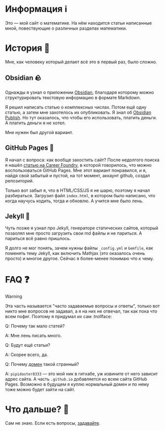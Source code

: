 # Информация ℹ️
Это — мой сайт о математике. На нём находится статьи написанные мной, повествующие о различных разделах математики.
# История 📖
Мне, как человеку который делает всё это в первый раз, было сложно.
## Obsidian 🪨
Однажды я узнал о приложении [Obsidian](https://obsidian.md), благодаря которому можно структурировать текстовую информацию в формате Markdown. 

Я решил написать статью о комплексных числах. Потом ещё одну статью, а затем мне захотелось их опубликовать. Я знал об [Obsidian Publish](https://obsidian.md/publish). Но тут оказалось, что чтобы его использовать, платить деньги. А платить деньги я не хотел.

Мне нужен был другой вариант.
## GitHub Pages 📃
Я начал с вопроса: как вообще захостить сайт? После недолгого поиска я нашёл [статью на Career Foundry](https://careerfoundry.com/en/blog/web-development/how-to-host-a-website-for-free/), в которой говорилось, что можно воспользоваться GitHub Pages. Мне этот вариант понравился, и я, найдя свой забытый и пустой, на тот момент, аккаунт github, создал репозиторий.

Только вот забыл я, что в HTML/CSS/JS я не шарю, поэтому я начал разбираться. Загрузил файл `index.html`, в котором было написано, что когда научусь кодить, тогда и обновлю. А учится мне было лень.
## Jekyll 🧪
Чуть позже я узнал про Jekyll, генераторе статических сайтов, который позаолял мне просто загрузить свои md файлы и не париться. А париться всё равно пришлось.

Я долго не мог понять, зачем нужны файлы `_config.yml` и `Gemfile`, как поменять тему Jekyll, как включить Mathjax (это оказалось очень просто) и многое другое. Сейчас я более-менее понимаю что к чему.
# FAQ ❓
> [!WARNING]
> Эта часть называется "часто задаваемые вопросы и ответы", только вот никто мне вопросов не задавал, а я на них не отвечал, так как пока что всем пофиг. Поэтому я придумал их сам :trollface:

Q: Почему так мало статей?

A: Мне лень писать много.


Q: Будут ещё статьи?

A: Скорее всего, да.


Q: Почему [домен](https://pipidaster8333.github.io) такой странный?

A: `pipidaster8333` — это мой ник в гитхабе, уж извините от него зависит адрес сайта. А часть `.github.io` добавляется ко всем сайта GitHub Pages. Возможно в будущем я куплю нормальный домен и по нему тоже можно будет зайти на сайт.
# Что дальше? 🔮
Сам не знаю. Если есть вопросы, <a href="mailto:matvejrykov741@gmail.com">задавайте</a>.
